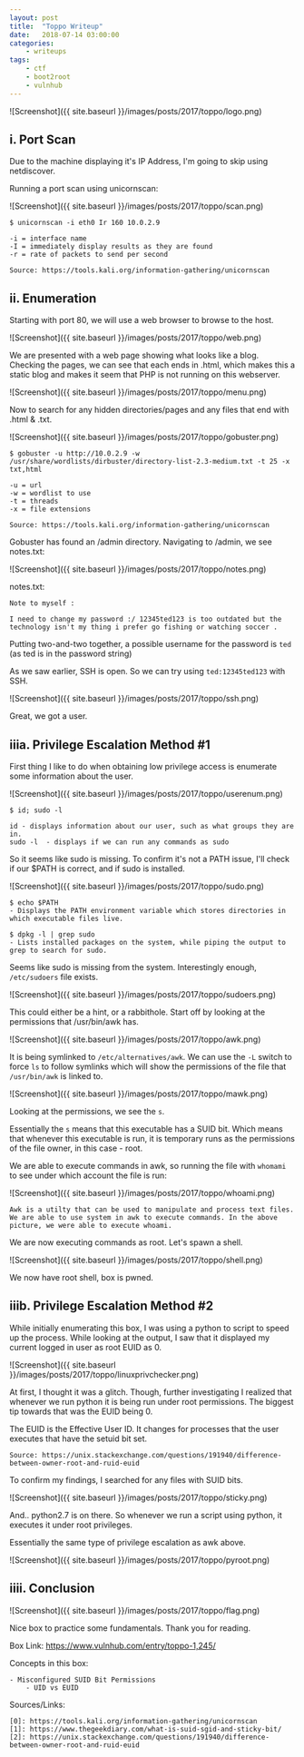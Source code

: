 ```yaml
---
layout: post
title:	"Toppo Writeup"
date:	2018-07-14 03:00:00
categories:
    - writeups
tags:
    - ctf
    - boot2root
    - vulnhub
---
```

<head>
	<title> Toppo Writeup | Vulnhubn </title>
</head>
<title> Toppo Writeup </title>
![Screenshot]({{ site.baseurl }}/images/posts/2017/toppo/logo.png)

## i. Port Scan

Due to the machine displaying it's IP Address, I'm going to skip using netdiscover.

Running a port scan using unicornscan:

![Screenshot]({{ site.baseurl }}/images/posts/2017/toppo/scan.png)

~~~
$ unicornscan -i eth0 Ir 160 10.0.2.9

-i = interface name
-I = immediately display results as they are found
-r = rate of packets to send per second

Source: https://tools.kali.org/information-gathering/unicornscan
~~~

## ii. Enumeration

Starting with port 80, we will use a web browser to browse to the host.

![Screenshot]({{ site.baseurl }}/images/posts/2017/toppo/web.png)

We are presented with a web page showing what looks like a blog. Checking the pages, we can see that each ends in .html, which makes this a static blog and makes it seem that PHP is not running on this webserver.

![Screenshot]({{ site.baseurl }}/images/posts/2017/toppo/menu.png)

Now to search for any hidden directories/pages and any files that end with .html & .txt.

![Screenshot]({{ site.baseurl }}/images/posts/2017/toppo/gobuster.png)

~~~
$ gobuster -u http://10.0.2.9 -w /usr/share/wordlists/dirbuster/directory-list-2.3-medium.txt -t 25 -x txt,html

-u = url
-w = wordlist to use
-t = threads
-x = file extensions

Source: https://tools.kali.org/information-gathering/unicornscan
~~~

Gobuster has found an /admin directory. Navigating to /admin, we see notes.txt:

![Screenshot]({{ site.baseurl }}/images/posts/2017/toppo/notes.png)

notes.txt:
~~~
Note to myself : 

I need to change my password :/ 12345ted123 is too outdated but the technology isn't my thing i prefer go fishing or watching soccer .
~~~

Putting two-and-two together, a possible username for the password is `ted` (as ted is in the password string)

As we saw earlier, SSH is open. So we can try using `ted:12345ted123` with SSH.

![Screenshot]({{ site.baseurl }}/images/posts/2017/toppo/ssh.png)

Great, we got a user.

## iiia. Privilege Escalation Method #1

First thing I like to do when obtaining low privilege access is enumerate some information about the user.

![Screenshot]({{ site.baseurl }}/images/posts/2017/toppo/userenum.png)

~~~
$ id; sudo -l

id - displays information about our user, such as what groups they are in.
sudo -l  - displays if we can run any commands as sudo
~~~

So it seems like sudo is missing. To confirm it's not a PATH issue, I'll check if our $PATH is correct, and if sudo is installed.

![Screenshot]({{ site.baseurl }}/images/posts/2017/toppo/sudo.png)

~~~
$ echo $PATH
- Displays the PATH environment variable which stores directories in which executable files live.

$ dpkg -l | grep sudo
- Lists installed packages on the system, while piping the output to grep to search for sudo.
~~~

Seems like sudo is missing from the system. Interestingly enough, `/etc/sudoers` file exists.

![Screenshot]({{ site.baseurl }}/images/posts/2017/toppo/sudoers.png)

This could either be a hint, or a rabbithole. Start off by looking at the permissions that /usr/bin/awk has.

![Screenshot]({{ site.baseurl }}/images/posts/2017/toppo/awk.png)

It is being symlinked to `/etc/alternatives/awk`. We can use the `-L` switch to force `ls` to follow symlinks which will show the permissions of the file that `/usr/bin/awk` is linked to.

![Screenshot]({{ site.baseurl }}/images/posts/2017/toppo/mawk.png)

Looking at the permissions, we see the `s`.

Essentially the `s` means that this executable has a SUID bit. Which means that whenever this executable is run, it is temporary runs as the permissions of the file owner, in this case - root.

We are able to execute commands in awk, so running the file with `whomami` to see under which account the file is run:

![Screenshot]({{ site.baseurl }}/images/posts/2017/toppo/whoami.png)

~~~
Awk is a utilty that can be used to manipulate and process text files. We are able to use system in awk to execute commands. In the above picture, we were able to execute whoami.
~~~

We are now executing commands as root. Let's spawn a shell.

![Screenshot]({{ site.baseurl }}/images/posts/2017/toppo/shell.png)

We now have root shell, box is pwned.

## iiib. Privilege Escalation Method #2

While initially enumerating this box, I was using a python to script to speed up the process. While looking at the output, I saw that it displayed my current logged in user as root EUID as 0.

![Screenshot]({{ site.baseurl }}/images/posts/2017/toppo/linuxprivchecker.png)

At first, I thought it was a glitch. Though, further investigating I realized that whenever we run python it is being run under root permissions. The biggest tip towards that was the EUID being 0.

The EUID is the Effective User ID. It changes for processes that the user executes that have the setuid bit set. 
```
Source: https://unix.stackexchange.com/questions/191940/difference-between-owner-root-and-ruid-euid
```

To confirm my findings, I searched for any files with SUID bits.

![Screenshot]({{ site.baseurl }}/images/posts/2017/toppo/sticky.png)

And.. python2.7 is on there. So whenever we run a script using python, it executes it under root privileges.

Essentially the same type of privilege escalation as awk above.

![Screenshot]({{ site.baseurl }}/images/posts/2017/toppo/pyroot.png)

## iiii. Conclusion
![Screenshot]({{ site.baseurl }}/images/posts/2017/toppo/flag.png)

Nice box to practice some fundamentals. Thank you for reading. 

Box Link: https://www.vulnhub.com/entry/toppo-1,245/

Concepts in this box:
~~~
- Misconfigured SUID Bit Permissions
	- UID vs EUID
~~~ 

Sources/Links:
~~~
[0]: https://tools.kali.org/information-gathering/unicornscan
[1]: https://www.thegeekdiary.com/what-is-suid-sgid-and-sticky-bit/
[2]: https://unix.stackexchange.com/questions/191940/difference-between-owner-root-and-ruid-euid
~~~



